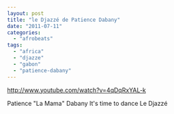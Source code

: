 ```yaml
---
layout: post
title: "le Djazzé de Patience Dabany"
date: "2011-07-11"
categories: 
  - "afrobeats"
tags: 
  - "africa"
  - "djazze"
  - "gabon"
  - "patience-dabany"
---
```


http://www.youtube.com/watch?v=4qDqRxYAL-k

Patience "La Mama" Dabany It's time to dance Le Djazzé
